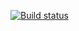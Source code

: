 [![Build status](https://ci.appveyor.com/api/projects/status/h86s7349r7r6o55r?svg=true)](https://ci.appveyor.com/project/Andrey09123/typescript-1)
